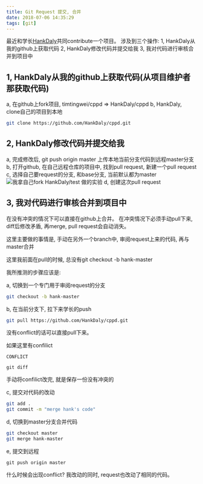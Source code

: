 ```yaml
---
title: Git Request 提交, 合并
date: 2018-07-06 14:35:29
tags: [git]
---
```


最近和学长[HankDaly](https://github.com/HankDaly)共同contribute一个项目。
涉及到三个操作:
1, HankDaly从我的github上获取代码
2, HankDaly修改代码并提交给我
3, 我对代码进行审核合并到项目中


## 1, HankDaly从我的github上获取代码(从项目维护者那获取代码)

a, 在github上fork项目, timtingwei/cppd  => HankDaly/cppd
b, HankDaly, clone自己的项目到本地
```sh
git clone https://github.com/HankDaly/cppd.git
```

## 2, HankDaly修改代码并提交给我

a, 完成修改后, git push origin master 上传本地当前分支代码到远程master分支
b, 打开github, 在自己远程仓库的项目中, 找到pull request, 新建一个pull request
c, 选择自己要request的分支, 和base分支, 当前默认都为master
![我拿自己fork HankDaly/test 做的实验](/images/pull-request-new-requset.png)
d, 创建这次pull request

## 3, 我对代码进行审核合并到项目中
在没有冲突的情况下可以直接在github上合并。
在冲突情况下必须手动pull下来, diff后修改矛盾, 再merge, pull request会自动消失。

这里主要做的事情是, 手动在另外一个branch中, 审阅request上来的代码, 再与master合并

这里我前面在pull的时候, 总没有git checkout -b hank-master

我所推测的步骤应该是:

a, 切换到一个专门用于审阅request的分支
```sh
git checkout -b hank-master
```

b, 在当前分支下, 拉下来学长的push
```sh
git pull https://github.com/HankDaly/cppd.git
```
没有conflict的话可以直接pull下来。

如果这里有confilict
```
CONFLICT
```
```
git diff
```
手动将confilict改完, 就是保存一份没有冲突的

c, 提交对代码的改动
```sh
git add .
git commit -m "merge hank's code"
```

d, 切换到master分支合并代码
```sh
git checkout master
git merge hank-master
```

e, 提交到远程
```
git push origin master
```



什么时候会出现conflict?
我改动的同时, request也改动了相同的代码。

